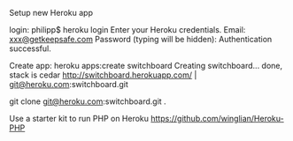 Setup new Heroku app

login:
philipp$ heroku login
Enter your Heroku credentials.
Email: xxx@getkeepsafe.com
Password (typing will be hidden): 
Authentication successful.

Create app:
heroku apps:create switchboard
Creating switchboard... done, stack is cedar
http://switchboard.herokuapp.com/ | git@heroku.com:switchboard.git

git clone git@heroku.com:switchboard.git .

Use a starter kit to run PHP on Heroku
https://github.com/winglian/Heroku-PHP